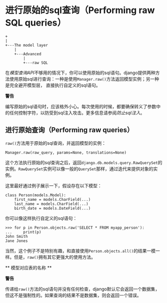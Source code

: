 # 进行原始的sql查询（Performing raw SQL queries） #

```
+
|
+---The model layer
    |
    +---Advanced
        |
        +---raw SQL
```

在*模型查询API*不够用的情况下，你可以使用原始的sql语句。django提供两种方法使用原始sql进行查询：一种是使用`Manager.raw()`方法返回模型实例；另一种是完全避开模型层， 直接执行自定义的sql语句。

**警告**

编写原始的sql语句时，应该格外小心。每次使用的时候，都要确保转义了参数中的任何控制字符，以防受到sql注入攻击。更多信息请参阅*防止sql注入*。

## 进行原始查询（Performing raw queries） ##

`raw()`方法用于原始的sql查询，并返回模型的实例：

```
Manager.raw(raw_query, params=None, translations=None)
```

这个方法执行原始的sql查询之后，返回`django.db.models.query.RawQuerySet`的实例。`RawQuerySet`实例可以像一般的`QuerySet`那样，通过迭代来提供对象的实例。

这里最好通过例子展示一下，假设存在以下模型：

```
class Person(models.Model):
    first_name = models.CharField(...)
    last_name = models.CharField(...)
    birth_date = models.DateField(...)
```

你可以像这样执行自定义的sql语句：

```
>>> for p in Person.objects.raw('SELECT * FROM myapp_person'):
...     print(p)
John Smith
Jane Jones
```

当然，这个例子不是特别有趣，和直接使用`Person.objects.all()`的结果一模一样。但是，`raw()`拥有其它更强大的使用方法。

** 模型对应表的名称 **

**警告**

传递给`raw()`方法的sql语句并没有任何检查，django默认它会返回一个数据集，但这不是强制性的。如果查询的结果不是数据集，则会返回一个错误。

